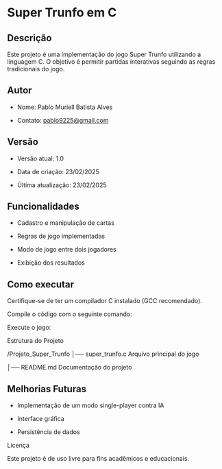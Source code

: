 # Super Trunfo em C

## Descrição

Este projeto é uma implementação do jogo Super Trunfo utilizando a linguagem C. O objetivo é permitir partidas interativas seguindo as regras tradicionais do jogo.

## Autor

* Nome: Pablo Muriell Batista Alves

* Contato: pablo9225@gmail.com

## Versão

* Versão atual: 1.0

* Data de criação: 23/02/2025

* Última atualização: 23/02/2025

## Funcionalidades

* Cadastro e manipulação de cartas

* Regras de jogo implementadas

* Modo de jogo entre dois jogadores

* Exibição dos resultados

## Como executar

Certifique-se de ter um compilador C instalado (GCC recomendado).

Compile o código com o seguinte comando:



Execute o jogo:



Estrutura do Projeto

/Projeto_Super_Trunfo
│── super_trunfo.c  Arquivo principal do jogo

│── README.md Documentação do projeto

## Melhorias Futuras

* Implementação de um modo single-player contra IA

* Interface gráfica

* Persistência de dados

Licença

Este projeto é de uso livre para fins acadêmicos e educacionais.
